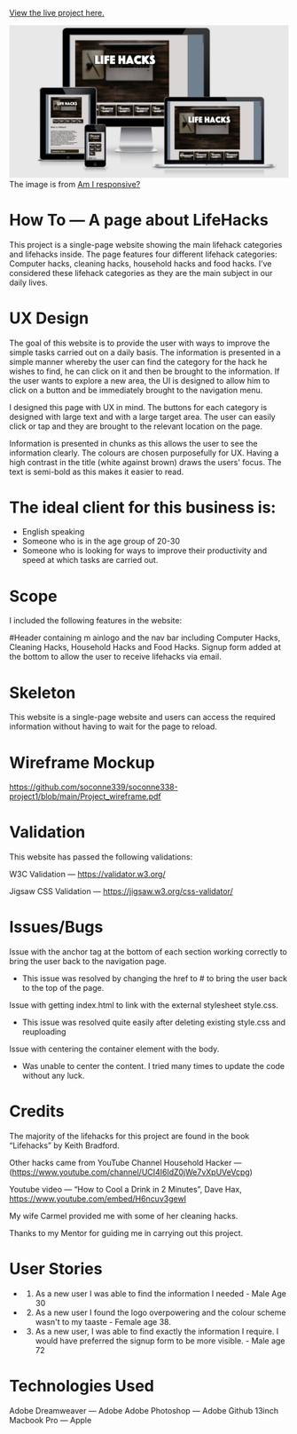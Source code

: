 [View the live project here.](https://soconne339.github.io/soconne338-project1/) 

![](./readme_images/responsive_design.png)  
The image is from [Am I responsive?](http://ami.responsivedesign.is/)

# How To — A page about LifeHacks

This project is a single-page website showing the main lifehack categories and lifehacks inside. The page features four different lifehack categories: Computer hacks, cleaning hacks, household hacks and food hacks. I’ve considered these lifehack categories as they are the main subject in our daily lives. 

# UX Design
 
The goal of this website is to provide the user with ways to improve the simple tasks carried out on a daily basis. The information is presented in a simple manner whereby the user can find the category for the hack he wishes to find, he can click on it and then be brought to the information. If the user wants to explore a new area, the UI is designed to allow him to click on a button and be immediately brought to the navigation menu.

I designed this page with UX in mind. The buttons for each category is designed with large text and with a large target area. The user can easily click or tap and they are brought to the relevant location on the page.

 Information is presented in chunks as this allows the user to see the information clearly. The colours are chosen purposefully for UX. Having a high contrast in the title (white against brown) draws the users' focus. The text is semi-bold as this makes it easier to read.
 
# The ideal client for this business is:

* English speaking
* Someone who is in the age group of 20-30
* Someone who is looking for ways to improve their productivity and speed at which tasks are carried out.
 
# Scope
I included the following features in the website:

#Header containing m ainlogo and the nav bar including Computer Hacks, Cleaning Hacks, Household Hacks and Food Hacks.
Signup form added at the bottom to allow the user to receive lifehacks via email.

 
# Skeleton
 
This website is a single-page website and users can access the required information without having to wait for the page to reload. 

# Wireframe Mockup

https://github.com/soconne339/soconne338-project1/blob/main/Project_wireframe.pdf

# Validation

This website has passed the following validations:

W3C Validation — https://validator.w3.org/

Jigsaw CSS Validation — https://jigsaw.w3.org/css-validator/








# Issues/Bugs

Issue with the anchor tag at the bottom of each section working correctly to bring the user back to the navigation page.  
- This issue was resolved by changing the href to # to bring the user back to the top of the page. 

Issue with getting index.html to link with the external stylesheet style.css.

- This issue was resolved quite easily after deleting existing style.css and reuploading

Issue with centering the container element with the body.

- Was unable to center the content.  I tried many times to update the code without any luck.



# Credits

The majority of the lifehacks for this project are found in the book “Lifehacks” by Keith Bradford.

Other hacks came from YouTube Channel Household Hacker — (https://www.youtube.com/channel/UCI4I6ldZ0jWe7vXpUVeVcpg)

Youtube video — “How to Cool a Drink in 2 Minutes”, Dave Hax, ​​https://www.youtube.com/embed/H6ncuv3gewI

My wife Carmel provided me with some of her cleaning hacks.

Thanks to my Mentor for guiding me in carrying out this project. 

# User Stories

* 1. As a new user I was able to find the information I needed - Male Age 30
* 2. As a new user I found the logo overpowering and the colour scheme wasn't to my taaste - Female age 38. 
* 3. As a new user, I was able to find exactly the information I require. I would have preferred the signup form to be more visible. - Male age 72


# Technologies Used

Adobe Dreamweaver — Adobe
Adobe Photoshop — Adobe
Github
13inch Macbook Pro — Apple


